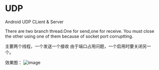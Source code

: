 # UDP
Android UDP CLient &amp; Server

There are two branch thread.One for send,one for receive.
You must close the other using one of them because of socket port corruptting.

主要两个线程，一个发送一个接收
由于端口占用问题，一个启用时要关闭另一个。

效果图：
![image](https://github.com/Zweo/UDP/tree/master/images)
